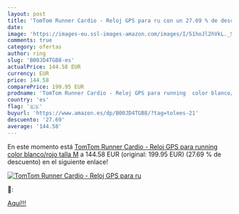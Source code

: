 ```yaml
---
layout: post
title: 'TomTom Runner Cardio - Reloj GPS para ru con un 27.69 % de descuento'
date: 
image: 'https://images-eu.ssl-images-amazon.com/images/I/51hoJl2hVkL._SL200_.jpg'
comments: true
category: ofertas
author: ring
slug: 'B00JD4TGB8-es'
actualPrice: 144.58 EUR
currency: EUR
price: 144.58
comparePrice: 199.95 EUR
prodname: 'TomTom Runner Cardio - Reloj GPS para running  color blanco/rojo  talla M'
country: 'es'
flag: '🇪🇸'
buyurl: 'https://www.amazon.es/dp/B00JD4TGB8/?tag=tolees-21'
descuento: '27.69'
average: '144.58'
---
```


En este momento está [TomTom Runner Cardio - Reloj GPS para running  color blanco/rojo  talla M](https://www.amazon.es/dp/B00JD4TGB8/?tag=tolees-21) a 144.58 EUR (original: 199.95 EUR) (27.69 %  de descuento) en el siguiente enlace!

[![TomTom Runner Cardio - Reloj GPS para ru](https://images-eu.ssl-images-amazon.com/images/I/51hoJl2hVkL._SL200_.jpg)](https://www.amazon.es/dp/B00JD4TGB8/?tag=tolees-21)

🔎:


[Aquí!!!](https://www.amazon.es/dp/B00JD4TGB8/?tag=tolees-21)
